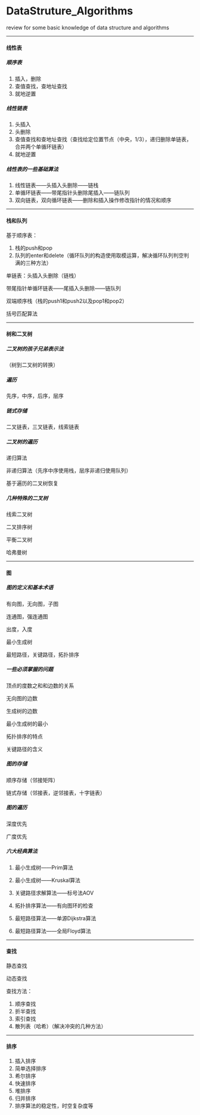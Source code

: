 # DataStruture_Algorithms
review for some basic knowledge of data structure and algorithms

-----

#### 线性表

##### 顺序表

1. 插入，删除
2. 查值查找，查地址查找
3. 就地逆置

##### 线性链表

1. 头插入
2. 头删除
3. 查值查找和查地址查找（查找给定位置节点（中央，1/3），递归删除单链表，合并两个单循环链表）
4. 就地逆置

##### 线性表的一些基础算法

1. 线性链表——头插入头删除——链栈
2. 单循环链表——带尾指针头删除尾插入——链队列
3. 双向链表，双向循环链表——删除和插入操作修改指针的情况和顺序

------

#### 栈和队列

基于顺序表：

1. 栈的push和pop
2. 队列的enter和delete（循环队列的构造使用取模运算，解决循环队列判空判满的三种方法）

单链表：头插入头删除（链栈）

带尾指针单循环链表——尾插入头删除——链队列

双端顺序栈（栈的push1和push2以及pop1和pop2）

括号匹配算法

----

#### 树和二叉树

##### 二叉树的孩子兄弟表示法

（树到二叉树的转换）

##### 遍历

先序，中序，后序，层序

##### 链式存储

二叉链表，三叉链表，线索链表

##### 二叉树的遍历

递归算法

非递归算法（先序中序使用栈，层序非递归使用队列）

基于遍历的二叉树恢复

##### 几种特殊的二叉树

线索二叉树

二叉排序树

平衡二叉树

哈弗曼树

-----

#### 图

##### 图的定义和基本术语

有向图，无向图，子图

连通图，强连通图

出度，入度

最小生成树

最短路径，关键路径，拓扑排序

##### 一些必须掌握的问题

顶点的度数之和和边数的关系

无向图的边数

生成树的边数

最小生成树的最小

拓扑排序的特点

关键路径的含义

##### 图的存储

顺序存储（邻接矩阵）

链式存储（邻接表，逆邻接表，十字链表）

##### 图的遍历

深度优先

广度优先

##### 六大经典算法

1. 最小生成树——Prim算法

2. 最小生成树——Kruskal算法

3. 关键路径求解算法——标号法AOV

4. 拓扑排序算法——有向图环的检查

5. 最短路径算法——单源Dijkstra算法

6. 最短路径算法——全局Floyd算法 

-----

#### 查找

静态查找

动态查找

查找方法：

1. 顺序查找
2. 折半查找
3. 索引查找
4. 散列表（哈希）（解决冲突的几种方法）

-----

#### 排序

1. 插入排序
2. 简单选择排序
3. 希尔排序
4. 快速排序
5. 堆排序
6. 归并排序
7. 排序算法的稳定性，时空复杂度等